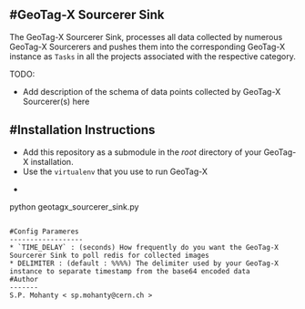 #GeoTag-X Sourcerer Sink
--------------------------

The GeoTag-X Sourcerer Sink, processes all data collected by numerous GeoTag-X Sourcerers and pushes them into the corresponding GeoTag-X instance as `Tasks` in all the projects associated with the respective category.

TODO:
* Add description of the schema of data points collected by GeoTag-X Sourcerer(s) here

#Installation Instructions
--------------------------

* Add this repository as a submodule in the *root* directory of your GeoTag-X installation.
* Use the `virtualenv` that you use to run GeoTag-X
* ```bash
python geotagx_sourcerer_sink.py
```

#Config Parameres
------------------
* `TIME_DELAY` : (seconds) How frequently do you want the GeoTag-X Sourcerer Sink to poll redis for collected images
* DELIMITER : (default : %%%%) The delimiter used by your GeoTag-X instance to separate timestamp from the base64 encoded data
#Author
-------
S.P. Mohanty < sp.mohanty@cern.ch >